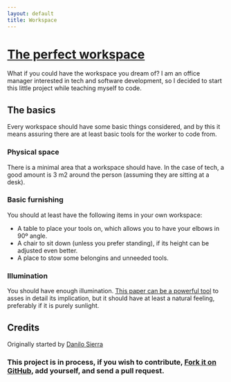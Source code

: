 ```yaml
---
layout: default
title: Workspace
---
```


# [The perfect workspace](http://danilosierrac.github.io/workspace/)

What if you could have the workspace you dream of? I am an office manager interested in tech and software development, so I decided to start this little project while teaching myself to code.

## The basics

Every workspace should have some basic things considered, and by this it means assuring there are at least basic tools for the worker to code from.

### Physical space

There is a minimal area that a workspace should have. In the case of tech, a good amount is 3 m2 around the person (assuming they are sitting at a desk).


### Basic furnishing

You should at least have the following items in your own workspace:

* A table to place your tools on, which allows you to have your elbows in 90º angle.
* A chair to sit down (unless you prefer standing), if its height can be adjusted even better.
* A place to stow some belongins and unneeded tools.

### Illumination

You should have enough illumination. [This paper can be a powerful tool](http://www.oshr.nc.gov/Support/Safety/handbook/Illumination%20Final.pdf) to asses in detail its implication, but it should have at least a natural feeling, preferably if it is purely sunlight.

## Credits

Originally started by [Danilo Sierra](http://danilosierra.com/)

### This project is in process, if you wish to contribute, [Fork it on GitHub](http://danilosierrac.github.io/workspace/), add yourself, and send a pull request.
